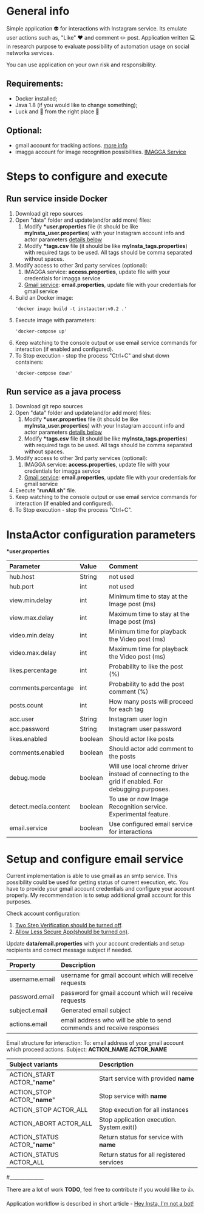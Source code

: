 # General info
Simple application :alien: for interactions with Instagram service.
Its emulate user actions such as, "Like" :heart: and comment :pencil2: post.
Application written :computer: in research purpose to evaluate possibility
of automation usage on social networks services.

You can use application on your own risk and responsibility.

## Requirements:
* Docker installed;
* Java 1.8 (if you would like to change something);
* Luck and :raised_hands: from the right place :monkey:

## Optional:
* gmail account for tracking actions. [more info](#setup-and-configure-email-service)
* imagga account for image recognition possibilities. [IMAGGA Service](https://imagga.com/)

# Steps to configure and execute

## Run service inside Docker

1. Download git repo sources
2. Open "data" folder and update(and/or add more) files:
    1. Modify __*user.properties__ file (it should be like __myInsta_user.properties__) with your Instagram account info and actor parameters [details below](#InstaActor-configuration-parameters)
    2. Modify __*tags.csv__ file (it should be like __myInsta_tags.properties__) with required tags to be used.
    All tags should be comma separated without spaces.
3. Modify access to other 3rd party services (optional):
    1. IMAGGA service: __access.properties__, update file with your credentials for imagga service
    2. [Gmail service](#Setup-and-configure-email-service): __email.properties__, update file with your credentials for gmail service
4. Build an Docker image:
    ```
    'docker image build -t instaactor:v0.2 .'
   ```
5. Execute image with parameters:
    ```
    'docker-compose up'
   ```
6. Keep watching to the console output or use email service commands for interaction (if enabled and configured).
7. To Stop execution - stop the process "Ctrl+C" and shut down containers:
    ```
    'docker-compose down'
   ```

## Run service as a java process

1. Download git repo sources
2. Open "data" folder and update(and/or add more) files:
    1. Modify __*user.properties__ file (it should be like __myInsta_user.properties__) with your Instagram account info and actor parameters [details below](#InstaActor-configuration-parameters)
    2. Modify __*tags.csv__ file (it should be like __myInsta_tags.properties__) with required tags to be used.
    All tags should be comma separated without spaces.
3. Modify access to other 3rd party services (optional):
    1. IMAGGA service: __access.properties__, update file with your credentials for imagga service
    2. [Gmail service](#Setup-and-configure-email-service): __email.properties__, update file with your credentials for gmail service
4. Execute "__runAll.sh__" file.
4. Keep watching to the console output or use email service commands for interaction (if enabled and configured).
5. To Stop execution - stop the process "Ctrl+C".

# InstaActor configuration parameters
__*user.properties__

|Parameter|Value|Comment|
|:---|:---|:---|
|hub.host|String|not used|
|hub.port|int|not used|
|view.min.delay|int|Minimum time to stay at the Image post (ms)|
|view.max.delay|int|Maximum time to stay at the Image post (ms)|
|video.min.delay|int|Minimum time for playback the Video post (ms)|
|video.max.delay|int|Maximum time for playback the Video post (ms)|
|likes.percentage|int|Probability to like the post (%)|
|comments.percentage|int|Probability to add the post comment (%)|
|posts.count|int|How many posts will proceed for each tag|
|acc.user|String|Instagram user login|
|acc.password|String|Instagram user password|
|likes.enabled|boolean|Should actor like posts|
|comments.enabled|boolean|Should actor add comment to the posts|
|debug.mode|boolean|Will use local chrome driver instead of connecting to the grid if enabled. For debugging purposes.|
|detect.media.content|boolean|To use or now Image Recognition service. Experimental feature.|
|email.service|boolean|Use configured email service for interactions|

# Setup and configure email service
Current implementation is able to use gmail as an smtp service. This possibility could be used for getting status of current execution, etc.
You have to provide your gmail account credentials and configure your account properly.
My recommendation is to setup additional gmail account for this purposes.

Check account configuration:
1. [Two Step Verification should be turned off](https://support.google.com/accounts/answer/1064203?hl=en).
2. [Allow Less Secure App(should be turned on)](https://myaccount.google.com/lesssecureapps).

Update __data/email.properties__ with your account credentials and setup recipients and correct message subject if needed.

|Property|Description|
|:---|:---|
|username.email|username for gmail account which will receive requests|
|password.email|password for gmail account which will receive requests|
|subject.email|Generated email subject|
|actions.email|email address who will be able to send commends and receive responses|

Email structure for interaction:
To: email address of your gmail account which proceed actions.
Subject: __ACTION_NAME ACTOR_NAME__

|Subject variants|Description|
|:---|:---|
|ACTION_START ACTOR_"__name__"|Start service with provided __name__|
|ACTION_STOP  ACTOR_"__name__"|Stop service with __name__|
|ACTION_STOP ACTOR_ALL|Stop execution for all instances|
|ACTION_ABORT ACTOR_ALL|Stop application execution. System.exit()|
|ACTION_STATUS ACTOR_"__name__"|Return status for service with __name__|
|ACTION_STATUS ACTOR_ALL|Return status for all registered services|

#______________
    
There are a lot of work **TODO**, feel free to contribute if you would like to :thumbsup:. 

Application workflow is described in short article - [Hey Insta, I'm not a bot!](https://shady333.blogspot.com/2020/01/instagram.html)
